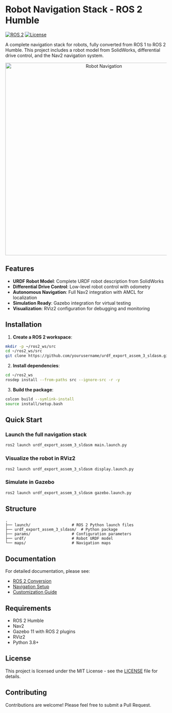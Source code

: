 # Robot Navigation Stack - ROS 2 Humble

[![ROS 2](https://img.shields.io/badge/ROS-2%20Humble-blue)](https://docs.ros.org/en/humble/)
[![License](https://img.shields.io/badge/License-MIT-green.svg)](https://opensource.org/licenses/MIT)

A complete navigation stack for robots, fully converted from ROS 1 to ROS 2 Humble. This project includes a robot model from SolidWorks, differential drive control, and the Nav2 navigation system.

<p align="center">
  <img src="docs/robot_navigation.png" alt="Robot Navigation" width="600"/>
</p>

## Features

- **URDF Robot Model**: Complete URDF robot description from SolidWorks
- **Differential Drive Control**: Low-level robot control with odometry
- **Autonomous Navigation**: Full Nav2 integration with AMCL for localization
- **Simulation Ready**: Gazebo integration for virtual testing
- **Visualization**: RViz2 configuration for debugging and monitoring

## Installation

1. **Create a ROS 2 workspace**:

```bash
mkdir -p ~/ros2_ws/src
cd ~/ros2_ws/src
git clone https://github.com/yourusername/urdf_export_assem_3_sldasm.git
```

2. **Install dependencies**:

```bash
cd ~/ros2_ws
rosdep install --from-paths src --ignore-src -r -y
```

3. **Build the package**:

```bash
colcon build --symlink-install
source install/setup.bash
```

## Quick Start

### Launch the full navigation stack

```bash
ros2 launch urdf_export_assem_3_sldasm main.launch.py
```

### Visualize the robot in RViz2

```bash
ros2 launch urdf_export_assem_3_sldasm display.launch.py
```

### Simulate in Gazebo

```bash
ros2 launch urdf_export_assem_3_sldasm gazebo.launch.py
```

## Structure

```
.
├── launch/                  # ROS 2 Python launch files
├── urdf_export_assem_3_sldasm/  # Python package
├── params/                  # Configuration parameters
├── urdf/                    # Robot URDF model
└── maps/                    # Navigation maps
```

## Documentation

For detailed documentation, please see:

- [ROS 2 Conversion](docs/ros2_conversion.md)
- [Navigation Setup](docs/navigation.md)
- [Customization Guide](docs/customization.md)

## Requirements

- ROS 2 Humble
- Nav2
- Gazebo 11 with ROS 2 plugins
- RViz2
- Python 3.8+

## License

This project is licensed under the MIT License - see the [LICENSE](LICENSE) file for details.

## Contributing

Contributions are welcome! Please feel free to submit a Pull Request.
